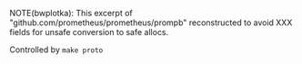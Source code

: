 NOTE(bwplotka): This excerpt of "github.com/prometheus/prometheus/prompb" reconstructed to avoid XXX fields for unsafe conversion to safe allocs.

Controlled by `make proto`
